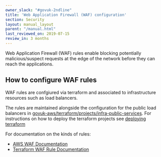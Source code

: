 ```yaml
---
owner_slack: "#govuk-2ndline"
title: 'Web Application Firewall (WAF) configuration'
section: Security
layout: manual_layout
parent: "/manual.html"
last_reviewed_on: 2019-07-15
review_in: 3 months
---
```


Web Application Firewall (WAF) rules enable blocking potentially
malicious/suspect requests at the edge of the network before they can reach the applications.

## How to configure WAF rules

WAF rules are confgiured via terraform and associated to infrastructure
resources such as load balancers.

The rules are maintained alongside the configuration for the public load
balancers in [govuk-aws/terraform/projects/infra-public-services](https://github.com/alphagov/govuk-aws/tree/master/terraform/projects/infra-public-services).
For instructions on how to deploy the terraform projects see [deploying terraform](/manual/deploying-terraform.html)

For documentation on the kinds of rules:

* [AWS WAF Documentation](https://docs.aws.amazon.com/waf/latest/developerguide/waf-chapter.html)
* [Terraform WAF Rule Documentation](https://www.terraform.io/docs/providers/aws/r/wafregional_rule.html)




